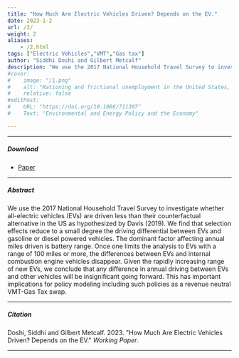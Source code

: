 ```yaml
---
title: "How Much Are Electric Vehicles Driven? Depends on the EV." 
date: 2023-1-2
url: /2/
weight: 2
aliases: 
    - /2.html
tags: ["Electric Vehicles","VMT","Gas tax"]
author: "Siddhi Doshi and Gilbert Metcalf"
description: "We use the 2017 National Household Travel Survey to investigate whether all-electric vehicles are driven less than their counterfactual alternative in the US as hypothesized by Davis (2019)." 
#cover:
#    image: "/1.png"
#    alt: "Rationing and frictional unemployment in the United States, 1964–2009"
#    relative: false
#editPost:
#    URL: "https://doi.org/10.1086/711307"
#    Text: "Environmental and Energy Policy and the Economy"

---
```


---

##### Download

+ [Paper](/papers/2.pdf)

---

##### Abstract

We use the 2017 National Household Travel Survey to investigate whether all-electric vehicles (EVs) are driven less than their counterfactual alternative in the US as hypothesized by Davis (2019). We find that selection effects reduce to a small degree the driving differential between EVs and gasoline or diesel powered vehicles. The dominant factor affecting annual miles driven is battery range. Once one limits the analysis to EVs with a range of 100 miles or more, the differences between EVs and internal combustion engine vehicles disappear. Given the rapidly increasing range of new EVs, we conclude that any difference in annual driving between EVs and other vehicles will be insignificant going forward. This has important implications for policy modeling including such policies as a revenue neutral VMT-Gas Tax swap.


---

##### Citation

Doshi, Siddhi and Gilbert Metcalf. 2023. "How Much Are Electric Vehicles Driven? Depends on the EV." *Working Paper*.

---

